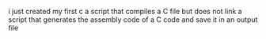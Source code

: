 i just created my first c
a script that compiles a C file but does not link
 a script that generates the assembly code of a C code and save it in an output file
